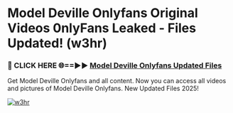 # Model Deville Onlyfans Original Videos 0nlyFans Leaked - Files Updated! (w3hr)

<h3>🔴 CLICK HERE 🌐==►► <a href="https://tinyurl.com/x26r9saj" rel="nofollow">Model Deville Onlyfans Updated Files</a></h3>

Get Model Deville Onlyfans and all content. Now you can access all videos and pictures of Model Deville Onlyfans. New Updated Files 2025!

[![w3hr](https://i.imgur.com/LkgZPqh.gif)](https://tinyurl.com/x26r9saj)
